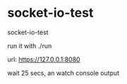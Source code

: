 socket-io-test
==============

socket-io-test


run it with
    ./run


url: https://127.0.0.1:8080

wait 25 secs, an watch console output
